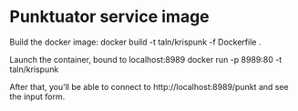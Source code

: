 # Punktuator service image

Build the docker image:
        docker build -t taln/krispunk -f Dockerfile .

Launch the container, bound to localhost:8989
        docker run -p 8989:80 -t taln/krispunk

After that, you'll be able to connect to http://localhost:8989/punkt and see the input form.
